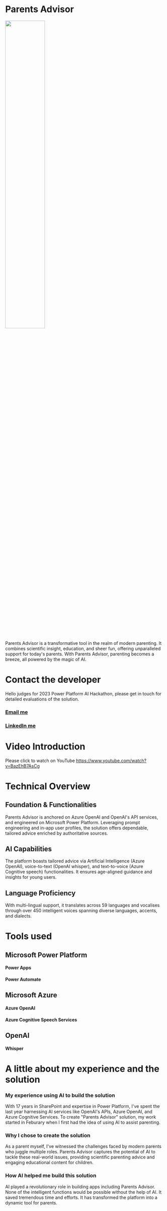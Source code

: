 # Parents Advisor
<img src="https://github.com/Richardsprofile/ParentsAdvisor/assets/29499611/62d4fbba-fdd4-407b-b91e-70c63b6d6fae" width="50%" align="center">

Parents Advisor is a transformative tool in the realm of modern parenting. It combines scientific insight, education, and sheer fun, offering unparalleled support for today's parents. With Parents Advisor, parenting becomes a breeze, all powered by the magic of AI.

# Contact the developer
Hello judges for 2023 Power Platform AI Hackathon, please get in touch for detailed evaluations of the solution. 

### <a href="Mailto:richard@richli.uk">Email me</a>
### <a href="https://www.linkedin.com/in/richardlisprofile/" target="_blank">LinkedIn me</a>

# Video Introduction
Please click to watch on YouTube https://www.youtube.com/watch?v=BazEhB7AsCg

# Technical Overview
## Foundation & Functionalities
Parents Advisor is anchored on Azure OpenAI and OpenAI's API services, and engineered on Microsoft Power Platform. Leveraging prompt engineering and in-app user profiles, the solution offers dependable, tailored advice enriched by authoritative sources.

## AI Capabilities
The platform boasts tailored advice via Artificial Intelligence (Azure OpenAI), voice-to-text (OpenAI whisper), and text-to-voice (Azure Cognitive speech) functionalities. It ensures age-aligned guidance and insights for young users.

## Language Proficiency
With multi-lingual support, it translates across 59 languages and vocalises through over 450 intelligent voices spanning diverse languages, accents, and dialects.

# Tools used
## Microsoft Power Platform
#### Power Apps
#### Power Automate
## Microsoft Azure
#### Azure OpenAI
#### Azure Cognitive Speech Services
## OpenAI
#### Whisper

# A little about my experience and the solution
### My experience using AI to build the solution
With 17 years in SharePoint and expertise in Power Platform, I've spent the last year harnessing AI services like OpenAI's APIs, Azure OpenAI, and Azure Cognitive Services. To create "Parents Advisor" solution, my work started in Feburary when I first had the idea of using AI to assist parenting.

### Why I chose to create the solution
As a parent myself, I've witnessed the challenges faced by modern parents who juggle multiple roles. Parents Advisor captures the potential of AI to tackle these real-world issues, providing scientific parenting advice and engaging educational content for children.

### How AI helped me build this solution
AI played a revolutionary role in building apps including Parents Advisor. None of the intelligent functions would be possible without the help of AI. It saved tremendous time and efforts. It has transformed the platform into a dynamic tool for parents.
